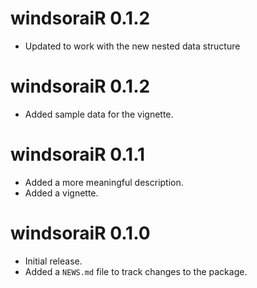 # windsoraiR 0.1.2

* Updated to work with the new nested data structure

# windsoraiR 0.1.2

* Added sample data for the vignette.

# windsoraiR 0.1.1

* Added a more meaningful description.
* Added a vignette.


# windsoraiR 0.1.0

* Initial release.
* Added a `NEWS.md` file to track changes to the package.

